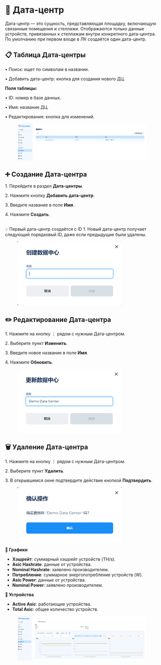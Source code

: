 # 🏢 Дата-центр

Дата-центр — это сущность, представляющая площадку, включающую связанные помещения и стеллажи. Отображаются только данные устройств, привязанных к стеллажам внутри конкретного дата-центра. По умолчанию при первом входе в ЛК создаётся один дата-центр.

## **📋 Таблица Дата-центры**

• Поиск: ищет по символам в названии.

• Добавить дата-центр: кнопка для создания нового ДЦ.



**Поля таблицы:**

• ID: номер в базе данных.

• Имя: название ДЦ.

• Редактирование: кнопка для изменений.

<figure><img src="../../.gitbook/assets/image (21).png" alt=""><figcaption></figcaption></figure>

## ➕ Создание Дата-центра

1\. Перейдите в раздел **Дата-центры**.

2\. Нажмите кнопку **Добавить дата-центр**.

3\. Введите название в поле **Имя**.

4\. Нажмите **Создать**.

\
💡 Первый дата-центр создаётся с ID 1. Новый дата-центр получает следующий порядковый ID, даже если предыдущие были удалены.

<figure><img src="../../.gitbook/assets/image (22).png" alt="" width="342"><figcaption></figcaption></figure>

## **✏️ Редактирование Дата-центра**

1\. Нажмите на кнопку ⋮ рядом с нужным Дата-центром.

2\. Выберите пункт **Изменить**.

3\. Введите новое название в поле **Имя**.

4\. Нажмите **Обновить**.

<figure><img src="../../.gitbook/assets/image (23).png" alt="" width="341"><figcaption></figcaption></figure>

## **🗑️ Удаление Дата-центра**

1\. Нажмите на кнопку ⋮ рядом с нужным Дата-центром.

2\. Выберите пункт **Удалить**.

3\. В открывшемся окне подтвердите действие кнопкой **Подтвердить**.

<figure><img src="../../.gitbook/assets/image (24).png" alt="" width="342"><figcaption></figcaption></figure>

**🔹 Графики**

* **Хэшрейт**: суммарный хэшрейт устройств (TH/s).
* **Asic Hashrate**: данные от устройства.
* **Nominal Hashrate**: заявлено производителем.
* **Потребление**: суммарное энергопотребление устройств (W).
* **Asic Power**: данные от устройства.
* **Nominal Power**: заявлено производителем.

**🔹 Устройства**

* **Active Asic**: работающие устройства.
* **Total Asic**: общее количество устройств.

<figure><img src="../../.gitbook/assets/image (25).png" alt=""><figcaption></figcaption></figure>
